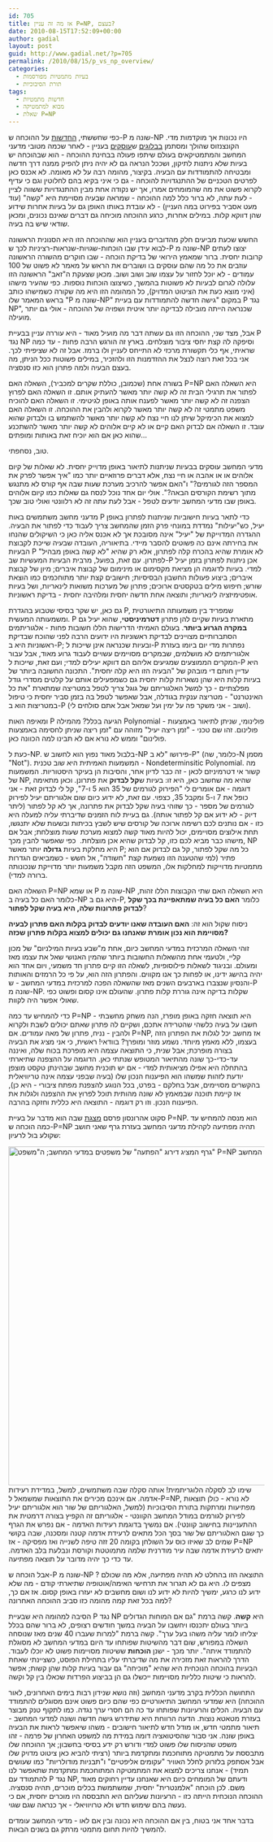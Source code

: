 ```yaml
---
id: 705
title: אז מה זה עניין P=NP, בעצם?
date: 2010-08-15T17:52:09+00:00
author: gadial
layout: post
guid: http://www.gadial.net/?p=705
permalink: /2010/08/15/p_vs_np_overview/
categories:
  - בעיות מתמטיות מפורסמות
  - תורת הסיבוכיות
tags:
  - חדשות מתמטיות
  - מבוא למתמטיקה
  - שאלת P=NP
---
```

כפי שחששתי, [החדשות](http://www.gadial.net/?p=696) על ההוכחה ש-P שונה מ-NP היו נכונות אך מוקדמות מדי. הקונצנזוס שהולך ומסתמן [בבלוגים](http://rjlipton.wordpress.com/2010/08/12/fatal-flaws-in-deolalikars-proof/) ש[עוסקים](http://scottaaronson.com/blog/?p=458) בעניין - לאחר שכמה מטובי מדעני המחשב והמתמטיקאים בעולם שיתפו פעולה בבחינת ההוכחה - הוא שבהוכחה יש בעיות שלא ניתנות לתיקון, ושככל הנראה גם לא יהיה ניתן להפיק ממנה דרך חדשה ומבטיחה להתמודדות עם הבעיה. בקיצור, מהומה רבה על לא מאומה. לא אכנס כאן לפרטים הטכניים של ההתנגדויות להוכחה - גם כי איני בקיא בהם לחלוטין וגם כי עדיף לקרוא פשוט את מה שהמומחים אמרו, אך יש נקודה אחת מבין ההתנגדויות ששווה לציין - לעת עתה, לא ברור כלל למה ההוכחה - שמראה שבעיה מסויימת היא "קשה" (עוד מעט אסביר בפירוט במה העניין) - לא עובדת באותו האופן גם על בעיות אחרות שידוע שהן דווקא קלות. במילים אחרות, כרגע ההוכחה מוכיחה גם דברים שאינם נכונים, ומכאן שודאי שיש בה בעיה.

החשש שכעת מביעים חלק מהדוברים בעניין הוא שההוכחה הזו היא הסנונית הראשונה לבוא עידן שבו הוכחות-שגויות-שנראות-רציניות לכך ש-P שונה מ-NP יצוצו לעתים קרובות יחסית. ברור שמאמץ הירואי של בדיקת הוכחה - שבו חוקרים מהשורה הראשונה עוזבים את כל מה שהם עוסקים בו ושוברים את הראש על מאמר לא פשוט של 100 עמודים - לא יוכל לחזור על עצמו שוב ושוב ושוב. מכאן שצעקת ה"זאב" הראשונה הזו עלולה לגרום לבעיות לא פשוטות בהמשך, כשיצוצו הוכחות נוספות. כפי שהעיר מישהו (איני מוצא כעת את הציטוט המדויק), כל המהומה הזו היא מה שקורה כשמישהו כותב בראש המאמר שלו "P שונה מ-NP" במקום "גישה חדשה להתמודדות עם בעיית P נגד NP", שכנראה הייתה מובילה לבדיקה יותר איטית ושפויה של ההוכחה - אולי גם יותר מועילה.

אבל, מצד שני, ההוכחה הזו גם עשתה דבר מה מועיל מאוד - היא עוררה עניין בבעיית P נגד NP וסיפקה לה קצת יחסי ציבור מוצלחים. בארץ זה הורגש הרבה פחות - עד כמה שראיתי, אף כלי תקשורת מרכזי לא התייחס לעניין ולו ברמז. אבל זה לא שציפיתי לכך. אני בכל זאת רוצה לנצל את ההזדמנות הזו ולהזכיר, במילים פשוטות ככל הניתן, מה בעצם הבעיה ולמה פתרון הוא כזו סנסציה.

בשורה אחת (שכמובן, כוללת שקרים למכביר), השאלה האם P=NP היא השאלה האם לפתור את תרגילי הבית זה לא קשה יותר מאשר להעתיק אותם. זו השאלה האם לפרוץ הצפנה זה לא קשה יותר מאשר לפענח אותה באופן לגיטימי. זו השאלה האם להוכיח משפט מתמטי זה לא קשה יותר מאשר לקרוא ולהבין את ההוכחה. זו השאלה האם למצוא את הכימיקל שיתן לנו חיי נצח לא קשה יותר מאשר להשתמש בו ולבדוק שהוא עובד. זו השאלה אם לבדוק האם קיים או לא קיים אלוהים לא קשה יותר מאשר להשתכנע שהוא כאן אם הוא יוכיח זאת באותות ומופתים&#8230;

טוב, נסחפתי.

מדעי המחשב עוסקים בבעיות שניתנות לתיאור באופן מדוייק יחסית. לא שאלות של קיום אלוהים או או אהבה או חיי נצח, אלא דברים פרוזאיים יותר כמו "איך אפשר לפרק את המספר הזה לגורמים?" ו"האם אפשר להרכיב מערכת שעות שבה אף קורס לא מתנגש מתוך רשימת הקורסים הבאה?". אולי יום אחד נוכל לנסח גם שאלות כמו קיום אלוהים באופן שבו מדעי המחשב יודעים לטפל - אבל לעת עתה זה לא רלוונטי ואולי טוב שכך.

מדעני מחשב משתמשים באות P כדי לתאר בעיות חישוביות שניתנות לפתרון באופן יעיל, כש"יעילות" נמדדת במונחי פרק הזמן שהמחשב צריך לעבוד כדי לפתור את הבעיה. ההגדרה המדוייקת של "יעיל" אינה מסובכת אך לא אכנס אליה כאן כי השיקולים שהנחו את בחירתה אינם כה פשוטים להסבר מיידי. בתיאוריה, העובדה שבעיה שייכת לקבוצת הבעיות P לא אומרת שהיא בהכרח קלה לפתרון, אלא רק שהיא "לא קשה באופן מבהיל" לפתרון. עם זאת, בפועל, מרבית הבעיות המעשיות שב-P אכן ניתנות לפתרון בזמן יעיל למדי. בעיות לדוגמה הן מציאת מקסימום או מינימום של קבוצת איברים; מיון של קבוצת איברים; ביצוע פעולות החשבון הבסיסיות; חישובים קצת יותר מתוחכמים כמו הוצאת שורש; חיפוש מילים בטקסטים ארוכים; פתרון של מערכות משואות לינאריות, ושל בעיות אופטימיזציה לינאריות; ותוצאה אחת חדשה יחסית ומלהיבה יחסית - בדיקת ראשוניות.

גם כאן, יש שקר בסיסי שטבוע בהגדרת P, שמפריד בין משמעותה התיאורטית ומשמעותה המעשית. P מתארת בעיות שקיים להן פתרון **דטרמיניסטי**, שהוא יעיל גם **במקרה הגרוע ביותר**. בעולם האמיתי הדרישות הללו חשובות פחות - אלגוריתמים הסתברותיים מצויינים לבדיקת ראשוניות היו ידועים הרבה לפני שהוכח שבדיקת ראשוניות היא ב-P; ובעיות שכנראה אינן שייכות ל-P נפתרות מדי יום ביומו בעזרת אלגוריתמים לא מושלמים, שבמקרים מסויימים עשויים לעבוד גרוע מאוד, אבל עבור המקרים הממוצעים שמגיעים אליהם הם דווקא יעילים למדי; ועם זאת, שייכות ל-P היא עדיין חותם די מובהק של "הבעיה הזו היא קלה יחסית". התכונה החשובה ביותר של בעיות קלות היא שהן נשארות קלות יחסית גם כשמפעילים אותם על קלטים מסדרי גודל מפלצתיים - כך למשל האלגוריתם של גוגל צריך לטפל במטריצה שמתארת "את כל האינטרנט" - מטריצה ענקית בגודלה, אבל שאפשר לטפל בה בזמן סביר יחסית כי טיפול במטריצות הוא ב-P (ושוב - אני משקר פה על ימין ועל שמאל אבל אתם סולחים לי).

ומאיפה האות P הגיעה בכלל? מהמילה Polynomial - פולינומי, שניתן לתיאור באמצעות פולינום. זהו שם טכני - "זמן ריצה יעיל" מזוהה עם "זמן ריצה שניתן לחסימה באמצעות פולינום" וממש לא נורא אם לא תבינו למה הכוונה כאן.

כעת ל-NP. בלבול מאוד נפוץ הוא לחשוב ש-NP פירושו "לא ב-P" (כלומר, שה-N מסמן "Not"). המשמעות האמיתית היא שוב טכנית - Nondeterminsitic Polynomial. מה קשור אי דטרמיניזם לכאן - זה כבר לדיון אחר, והסיבות הן בעיקר היסטוריות. המשמעות של NP, שהיא מה שחשוב כאן, היא זו: בעיות ש**קל לבדוק** את פתרונן. וכאן מתאימה דוגמה - אם אומרים לי "הפירוק לגורמים של 35 הוא 5 ו-7", קל לי לבדוק זאת - אני כופל את 7 ו-5 ומקבל 35, כצפוי. עם זאת, לא ידוע כיום שום אלגוריתם יעיל לפירוק לגורמים של מספר - כך שזוהי בעיה שקל לבדוק את פתרונה, אך לא קל לפתור (ליתר דיוק - לא ידוע אם קל לפתור אותה). גם בעיית לוח הזמנים שדיברתי עליה למעלה היא כזו - אם נותנים לכם רשימה ארוכה של קורסים שיש לשבץ בכיתות ובשעות שלא יתנגשו, תחת אילוצים מסויימים, יכול להיות מאוד קשה למצוא מערכת שעות מוצלחת; אבל אם מישהו כבר מביא לכם כזו, קל לבדוק שהיא אכן מוצלחת.  כפי שאפשר להבין מכך, NP היא מחלקת בעיות **גדולה** יותר מאשר P; כל מה שקל לפתור, קל גם לבדוק אם הוא פתיר (למי שהטענה הזו נשמעת קצת "חשודה", אל חשש - כשמביאים הגדרות מתמטיות מדוייקות למחלקות אלו, המשפט הזה מקבל משמעות יותר מדוייקת שנכונותה ברורה למדי).

השאלה האם P=NP או שמא P שונה מ-NP היא השאלה האם שתי הקבוצות הללו זהות, כלומר האם כל בעיה ב-NP היא גם ב-P, כלומר **האם כל בעיה שמתאפיינת בכך שקל לבדוק פתרונות שלה, היא בעיה שקל לפתור**?

ניסוח שקול הוא זה: **האם העובדה שאנו יודעים לבדוק בקלות האם פתרון לבעיה מסויימת הוא נכון אומרת** **שאנחנו גם יכולים למצוא בקלות פתרון שכזה?**

זוהי השאלה המרכזית במדעי המחשב כיום, אחת מ"שבע בעיות המילניום" של מכון קליי, ולטעמי אחת מהשאלות החשובות ביותר שהמין האנושי שאל את עצמו מאז ומעולם. ובניגוד לשאלות פילוסופיות, לשאלה הזו קיים פתרון חד משמעי, ויום אחד הוא יהיה בהישג ידינו, או לפחות כך אנו מקווים. והפתרון הזה הוא, על פי כל הרמזים והאותות והנסיון שנצברו בארבעים השנים מאז שהשאלה הפכה למרכזית במדעי המחשב - ש-P שונה מ-NP. שקלות בדיקה אינה גוררת קלות פתרון. שהעולם אינו קסום ופשוט כפי שאולי אפשר היה לקוות.

כדי להמחיש עד כמה P=NP היא תוצאה חזקה באופן מופרז, הנה משחק מחשבתי - חשבו על בעיה כלשהי שהטרידה אתכם, ושקיים לה פתרון שאתם יכולים לשבת ולקרוא ולהבין - נניח, פתרון של מאה עמודים. אם P=NP, אז מחשב יכל לגלות את הפתרון הזה בעצמו, ללא מאמץ מיוחד. נשמע מוזר ומופרך? בוודאי! ראשית, כי אני מציג את הבעיה בצורה מופרכת; אבל שנית, כי התוצאה עצמה היא מופרכת בכוח שלה, ואיננה עד-כדי-כך שונה מהתיאור המטופש שנתתי כאן. הדוגמה על ההצפנה שתיארתי בהתחלה היא אפילו מציאותית למדי - אם יש תוכנית מחשב שבהינתן טקסט מוצפן יודעת לזהות שמשהו הוא הפיענוח הנכון שלו (בעיה שבפני עצמה אינה טריוויאלית בהקשרים מסויימים, אבל בחלקם - בפרט, בכל הנוגע להצפנת מפתח ציבורי - היא כן), אז קיימת תוכנה שבמאמץ לא שונה מהותית תוכל לפרוץ את ההצפנה ולגלות את הפיענוח הנכון. וזו רק דוגמה - התוצאה היא כללית וחזקה בהרבה.

סקוט אהרונסון פרסם [מצגת](http://www.scottaaronson.com/talks/pvsnp.ppt) שבה הוא מדבר על בעיית P=NP. הוא מנסה להמחיש עד כמה הוכחה ש-P=NP תהיה מפתיעה לקהילת מדעני המחשב בעזרת גרף שאני חושב שקולע בול לרעיון:

[<img class="alignnone size-full wp-image-707" title="pnp_graph" src="http://www.gadial.net/wp-content/uploads/2010/08/pnp_graph.png" alt="גרף המציג דירוג &quot;הפתעה&quot; של משפטים במדעי המחשב; ה&quot;משפט&quot; P=NP מדורג בצורה קיצונית מעבר למספר משפטים ידועים ומפתיעים במדעי המחשב" width="1363" height="667" />](http://www.gadial.net/wp-content/uploads/2010/08/pnp_graph.png)שימו לב לסקלה הלוגריתמית! אותה סקלה שבה משתמשים, למשל, במדידת רעידות אדמה. אם אינכם מכירים את התוצאות שמשמאל ל-P=NP, לא נורא - כולן תוצאות מפתיעות ומרתקות בתורת הסיבוכיות (למשל, האלגוריתם של שור הוא אלגוריתם יעיל לפירוק לגורמים במודל המחשב הקוונטי - אלגוריתם זה הקפיץ בצורה דרמטית את ההתעניינות בחישוב קוונטי). אם נמשיך בדוגמת רעידות האדמה - אם נפרש את הגרף כך שגם האלגוריתם של שור בסך הכל מתאים לרעידת אדמה קטנה ומסכנה, שבה בקושי שמים לב שאיזו כוס על השולחן בקומה 20 זזה טיפה לשנייה ואז מפסיקה - אז P=NP יתאים לרעידת אדמה שבה עיר מודרנית שלמה מתמוטטת וקורסת ונבלעת בלב האדמה. עד כדי כך יהיה מדובר על תוצאה מפתיעה.

אבל הוכחה ש-P שונה מ-NP ? התוצאה הזו בהחלט לא תהיה מפתיעה, אלא מה שכולם מצפים לו. היא גם לא תגרור את תרחישי האימה/אוטופיה שתיארתי קודם - מה שלא ידוע לנו כרגע, ימשיך להיות לא ידוע לנו ושום מחשבים לא יעזרו באופן קסום. אז אם כך, למה בכל זאת קמה מהומה כזו סביב ההוכחה האחרונה?

הסיבה למהומה היא שבעיית P נגד NP היא **קשה**. קשה ברמת "גם אם המוחות הגדולים ביותר בעולם יתכנסו ויחשבו על הבעיה במשך חודשים רצופים, לא ברור שהם בכלל יצליחו לומר עליה משהו בעל ערך". קשה ברמת "למרות שעברו 40 שנים מאז שנוסחה השאלה במפורש, שום דבר מהשיטות שפותחו עד היום במדעי המחשב לא מסוגלת להתמודד איתה". יותר מכך - ישנן **הוכחות** ששיטות מסויימות פשוט לא יוכלו לעבוד. הדרך להראות זאת מזכירה את מה שדיברתי עליו בתחילת הפוסט, כשציינתי שאחת הבעיות בהוכחה הנוכחית היא שהיא "מוכיחה" גם עבור בעיות קלות שהן קשות; אפשר להראות כי שיטות כלליות מסויימות ייכשלו גם הן בביצוע הפרדות שכאלו בין קל וקשה.

התחושה הכללית בקרב מדעני המחשב (וזה נושא שנידון רבות בימים האחרונים, לאור ההוכחה) היא שמדעי המחשב התיאורטיים כפי שהם כיום פשוט אינם מסוגלים להתמודד עם הבעיה. הכלים והרעיונות שפותחו עד כה הם חסרי ערך נגדה. כמו לתקוף טנק מבוצר בעזרת מטאטא נוצות. הדעה הרווחת היא שתידרש גישה חדשה ושונה למדעי המחשב - תיאור מתמטי חדש, או מודל חדש לתיאור חישובים - משהו שיאפשר לראות את הבעיה באופן שונה. אני סבור שהסיטואציה דומה במידת מה למשפט האחרון של פרמה - זהו משפט שהניסוח שלו פשוט למדי ודורש רק ידע בסיסי בחשבון; אך ההוכחה שלו מתבססת על מתמטיקה מתוחכמת ומתקדמת ביותר (רציתי להביא כאן ציטוט מדויק שלו אבל אסתפק בלזרוק לחלל האוויר "עקומים אליפטיים" ו"תבניות מודולריות" כמו שעושים תמיד) - אנחנו צריכים למצוא את המתמטיקה המתוחכמת ומתקדמת שתאפשר לנו להתמודד עם P נגד NP, ודעתם של המומחים כיום היא שאנחנו עדיין רחוקים מאוד משם. לכן הוכחה "אלמנטרית" יחסית, שמשתמשת בכלים מוכרים, תהיה סנסציה. ההוכחה הנוכחית הייתה כזו - הרעיונות שעליהם היא התבססה היו מוכרים יחסית, אם כי נעשה בהם שימוש חדש ולא טרויוויאלי - אך כנראה שגם שגוי.

בדבר אחד אני בטוח, בין אם ההוכחה היא נכונה ובין אם לאו - מדעי המחשב עומדים להמשיך להיות תחום מתמטי מרתק גם בשנים הבאות.